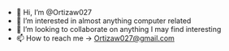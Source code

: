 - 👋 Hi, I’m @Ortizaw027
- 👀 I’m interested in almost anything computer related
- 💞️ I’m looking to collaborate on anything I may find interesting
- 📫 How to reach me -> Ortizaw027@gmail.com

<!---
Ortizaw027/Ortizaw027 is a ✨ special ✨ repository because its `README.md` (this file) appears on your GitHub profile.
You can click the Preview link to take a look at your changes.
--->
